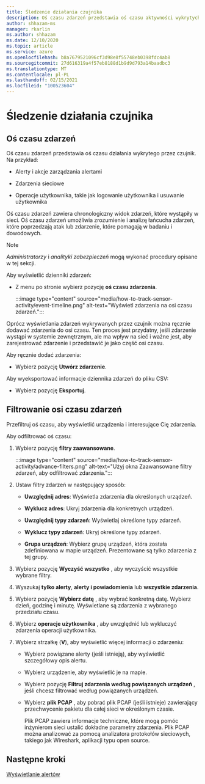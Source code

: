 ```yaml
---
title: Śledzenie działania czujnika
description: Oś czasu zdarzeń przedstawia oś czasu aktywności wykrytych w sieci, w tym alerty i akcje zarządzania alertami, zdarzenia sieciowe i operacje użytkownika, takie jak logowanie użytkownika i usuwanie użytkownika.
author: shhazam-ms
manager: rkarlin
ms.author: shhazam
ms.date: 12/10/2020
ms.topic: article
ms.service: azure
ms.openlocfilehash: b8a7679521096cf3d98e8f55748eb0398fdc4ab8
ms.sourcegitcommit: 27d616319a4f57eb8188d1b9d9d793a14baadbc3
ms.translationtype: MT
ms.contentlocale: pl-PL
ms.lasthandoff: 02/15/2021
ms.locfileid: "100523604"
---
```

# <a name="track-sensor-activity"></a>Śledzenie działania czujnika

## <a name="event-timeline"></a>Oś czasu zdarzeń

Oś czasu zdarzeń przedstawia oś czasu działania wykrytego przez czujnik. Na przykład:

  - Alerty i akcje zarządzania alertami

  - Zdarzenia sieciowe

  - Operacje użytkownika, takie jak logowanie użytkownika i usuwanie użytkownika

Oś czasu zdarzeń zawiera chronologiczny widok zdarzeń, które wystąpiły w sieci. Oś czasu zdarzeń umożliwia zrozumienie i analizę łańcucha zdarzeń, które poprzedzają atak lub zdarzenie, które pomagają w badaniu i dowodowych.

> [!NOTE]
> *Administratorzy* i *analityki zabezpieczeń* mogą wykonać procedury opisane w tej sekcji.

Aby wyświetlić dzienniki zdarzeń:

- Z menu po stronie wybierz pozycję **oś czasu zdarzenia**.

   :::image type="content" source="media/how-to-track-sensor-activity/event-timeline.png" alt-text="Wyświetl zdarzenia na osi czasu zdarzeń.":::

Oprócz wyświetlania zdarzeń wykrywanych przez czujnik można ręcznie dodawać zdarzenia do osi czasu. Ten proces jest przydatny, jeśli zdarzenie wystąpi w systemie zewnętrznym, ale ma wpływ na sieć i ważne jest, aby zarejestrować zdarzenie i przedstawić je jako część osi czasu.

Aby ręcznie dodać zdarzenia:

- Wybierz pozycję **Utwórz zdarzenie**.

Aby wyeksportować informacje dziennika zdarzeń do pliku CSV:

- Wybierz pozycję **Eksportuj**.

## <a name="filter-the-event-timeline"></a>Filtrowanie osi czasu zdarzeń

Przefiltruj oś czasu, aby wyświetlić urządzenia i interesujące Cię zdarzenia.

Aby odfiltrować oś czasu:

1. Wybierz pozycję **filtry zaawansowane**.

   :::image type="content" source="media/how-to-track-sensor-activity/advance-filters.png" alt-text="Użyj okna Zaawansowane filtry zdarzeń, aby odfiltrować zdarzenia.":::

2. Ustaw filtry zdarzeń w następujący sposób:

   - **Uwzględnij adres**: Wyświetla zdarzenia dla określonych urządzeń.

   - **Wyklucz adres**: Ukryj zdarzenia dla konkretnych urządzeń.

   - **Uwzględnij typy zdarzeń**: Wyświetlaj określone typy zdarzeń.

   - **Wyklucz typy zdarzeń**: Ukryj określone typy zdarzeń.

   - **Grupa urządzeń**: Wybierz grupę urządzeń, która została zdefiniowana w mapie urządzeń. Prezentowane są tylko zdarzenia z tej grupy.

3. Wybierz pozycję **Wyczyść wszystko** , aby wyczyścić wszystkie wybrane filtry.

4. Wyszukaj **tylko alerty**, **alerty i powiadomienia** lub **wszystkie zdarzenia**.

5. Wybierz pozycję **Wybierz datę** , aby wybrać konkretną datę. Wybierz dzień, godzinę i minutę. Wyświetlane są zdarzenia z wybranego przedziału czasu.

6.  Wybierz **operacje użytkownika** , aby uwzględnić lub wykluczyć zdarzenia operacji użytkownika.

7.  Wybierz strzałkę (**V**), aby wyświetlić więcej informacji o zdarzeniu:

    - Wybierz powiązane alerty (jeśli istnieją), aby wyświetlić szczegółowy opis alertu.

    - Wybierz urządzenie, aby wyświetlić je na mapie.

    - Wybierz pozycję **Filtruj zdarzenia według powiązanych urządzeń** , jeśli chcesz filtrować według powiązanych urządzeń.

    - Wybierz **plik PCAP** , aby pobrać plik PCAP (jeśli istnieje) zawierający przechwycenie pakietu dla całej sieci w określonym czasie. 
    
      Plik PCAP zawiera informacje techniczne, które mogą pomóc inżynierom sieci ustalić dokładne parametry zdarzenia. Plik PCAP można analizować za pomocą analizatora protokołów sieciowych, takiego jak Wireshark, aplikacji typu open source.

## <a name="next-steps"></a>Następne kroki

[Wyświetlanie alertów](how-to-view-alerts.md)
